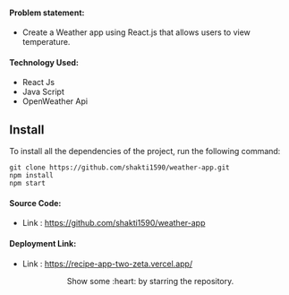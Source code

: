 #### Problem statement:
 - Create a Weather app using React.js that allows users to view temperature.

#### Technology Used:
 - React Js
 - Java Script
 - OpenWeather Api



 ## Install

To install all the dependencies of the project, run the following command:

    git clone https://github.com/shakti1590/weather-app.git
    npm install
    npm start


#### Source Code:
 - Link : https://github.com/shakti1590/weather-app


#### Deployment Link:
 - Link : https://recipe-app-two-zeta.vercel.app/


<p align="center">
  Show some :heart: by starring the repository.
</p>
